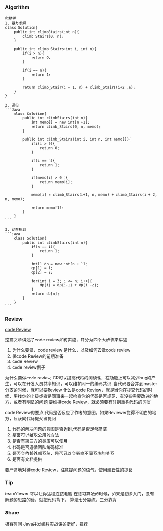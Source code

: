 ### Algorithm

    爬楼梯
    1. 暴力求解
    class Solution{
        public int climbStairs(int n){
            climb_Stairs(0, n);
        }

        public int climb_Stairs(int i, int n){
            if(i > n){
                return 0;
            }

            if(i == n){
                return 1;
            }

            return climb_Stair(i + 1, n) + climb_Stairs(i+2 ,n);
        }
    }

    2. 递归
    ```Java
        class Solution{
            public int climbStairs(int n){
                int memo[] = new int[n +1];
                return climb_Stairs(0, n, memo);
            }

            public int climb_Stairs(int i, int n, int memo[]){
                ifi(i > 0){
                    return 0;
                }

                if(i == n){
                    return 1;
                }

                if(memo[i] > 0 ){
                    return memo[i];
                }

                memo[i] = climb_Stairs(i+1, n, memo) + climb_Stairs(i + 2, n, memo);

                return memo[1];
            }
        }
    ```

    3. 动态规划
    ```java
        class Solution{
            public int climbStairs(int n){
                if(n == 1){
                    return 1;
                }

                int[] dp = new int[n + 1];
                dp[1] = 1;
                dp[2] = 2;

                for(int i = 3; i <= n; i++){
                    dp[i] = dp[i-1] + dp[i -2];
                }
                return dp[n];
            }
        }
    ```
### Review
[code Review](https://medium.com/palantir/code-review-best-practices-19e02780015f)

这篇文章讲述了code review如何实施，其分为四个大步骤来讲述
1. 为什么要做，code review 是什么，以及如何去做code review
2. 做code Review的前期准备
3. code Review
4. code review例子

为什么要做code review, CR可以提高代码的阅读性，在功能上可以减少bug的产生，可以在开发人员共享知识，可以维护同一的编码共识.
当代码要合并到master分支的时候，就可以要Review
什么是code Review，就是当你在提交代码的时候，要找你的上级或者是同事来一起检查你的代码是否规范，有没有需要改进的地方，或者有明显的问题
要维持code Review，就必须要有时刻重构代码的习惯

code Review的要点
代码是否反应了作者的意图，如果Reviewer觉得不明白的地方，应该向代码提交者提问

1. 代码的解决问题的意图是否达到,代码是否足够简洁
2. 是否可以抽取公用的方法
3. 是否有第三方的类库可以使用
4. 代码是否遵循团队编码标准
5. 是否会依赖外部系统，是否可以会影响不同系统的关系
6. 是否有文档提供

要严肃地对待code Review，注意提问题的语气，使用建议性的提议

### Tip
teamViewer 可以让你远程连接电脑
在练习算法的时候，如果是初步入门，没有解题的思路的话，就把代码背下，
算法七分靠练，三分靠背

### Share
极客时间 Java并发编程实战讲的挺好，推荐

